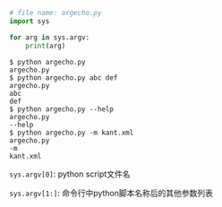 ```python
# file name: argecho.py
import sys

for arg in sys.argv:
    print(arg)
```

```
$ python argecho.py
argecho.py
$ python argecho.py abc def
argecho.py
abc
def
$ python argecho.py --help
argecho.py
--help
$ python argecho.py -m kant.xml
argecho.py
-m
kant.xml
```

`sys.argv[0]`: python script文件名

`sys.argv[1:]`: 命令行中python脚本名称后的其他参数列表
